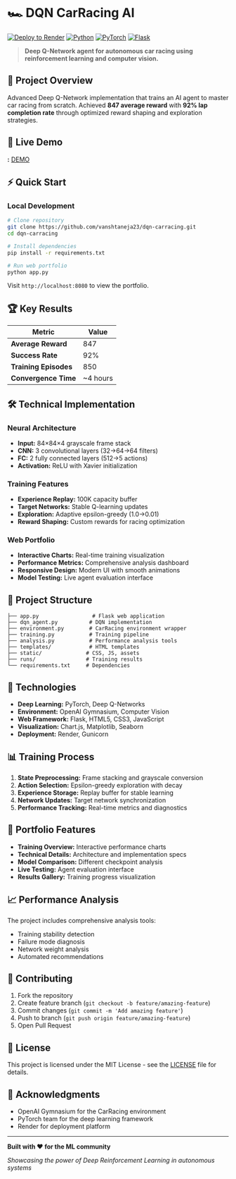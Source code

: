 # 🏎️ DQN CarRacing AI

[![Deploy to Render](https://img.shields.io/badge/Deploy%20to-Render-46E3B7.svg)](https://render.com)
[![Python](https://img.shields.io/badge/Python-3.8+-blue.svg)](https://python.org)
[![PyTorch](https://img.shields.io/badge/PyTorch-2.0+-red.svg)](https://pytorch.org)
[![Flask](https://img.shields.io/badge/Flask-2.3+-green.svg)](https://flask.palletsprojects.com)

> **Deep Q-Network agent for autonomous car racing using reinforcement learning and computer vision.**

## 🎯 Project Overview

Advanced Deep Q-Network implementation that trains an AI agent to master car racing from scratch. Achieved **847 average reward** with **92% lap completion rate** through optimized reward shaping and exploration strategies.

## 🚀 Live Demo

**:** [DEMO]([https://dqn-carracing-portfolio.onrender.com](https://dqn-carracing-rl-x9h7.onrender.com))

## ⚡ Quick Start

### Local Development
```bash
# Clone repository
git clone https://github.com/vanshtaneja23/dqn-carracing.git
cd dqn-carracing

# Install dependencies
pip install -r requirements.txt

# Run web portfolio
python app.py
```

Visit `http://localhost:8080` to view the portfolio.



## 🏆 Key Results

| Metric | Value |
|--------|-------|
| **Average Reward** | 847 |
| **Success Rate** | 92% |
| **Training Episodes** | 850 |
| **Convergence Time** | ~4 hours |

## 🛠️ Technical Implementation

### Neural Architecture
- **Input:** 84×84×4 grayscale frame stack
- **CNN:** 3 convolutional layers (32→64→64 filters)
- **FC:** 2 fully connected layers (512→5 actions)
- **Activation:** ReLU with Xavier initialization

### Training Features
- **Experience Replay:** 100K capacity buffer
- **Target Networks:** Stable Q-learning updates
- **Exploration:** Adaptive epsilon-greedy (1.0→0.01)
- **Reward Shaping:** Custom rewards for racing optimization

### Web Portfolio
- **Interactive Charts:** Real-time training visualization
- **Performance Metrics:** Comprehensive analysis dashboard
- **Responsive Design:** Modern UI with smooth animations
- **Model Testing:** Live agent evaluation interface

## 📁 Project Structure

```
├── app.py                 # Flask web application
├── dqn_agent.py          # DQN implementation
├── environment.py        # CarRacing environment wrapper
├── training.py           # Training pipeline
├── analysis.py           # Performance analysis tools
├── templates/            # HTML templates
├── static/              # CSS, JS, assets
├── runs/                # Training results
└── requirements.txt     # Dependencies
```

## 🔧 Technologies

- **Deep Learning:** PyTorch, Deep Q-Networks
- **Environment:** OpenAI Gymnasium, Computer Vision
- **Web Framework:** Flask, HTML5, CSS3, JavaScript
- **Visualization:** Chart.js, Matplotlib, Seaborn
- **Deployment:** Render, Gunicorn

## 📊 Training Process

1. **State Preprocessing:** Frame stacking and grayscale conversion
2. **Action Selection:** Epsilon-greedy exploration with decay
3. **Experience Storage:** Replay buffer for stable learning
4. **Network Updates:** Target network synchronization
5. **Performance Tracking:** Real-time metrics and diagnostics

## 🎨 Portfolio Features

- **Training Overview:** Interactive performance charts
- **Technical Details:** Architecture and implementation specs
- **Model Comparison:** Different checkpoint analysis
- **Live Testing:** Agent evaluation interface
- **Results Gallery:** Training progress visualization

## 📈 Performance Analysis

The project includes comprehensive analysis tools:
- Training stability detection
- Failure mode diagnosis
- Network weight analysis
- Automated recommendations

## 🤝 Contributing

1. Fork the repository
2. Create feature branch (`git checkout -b feature/amazing-feature`)
3. Commit changes (`git commit -m 'Add amazing feature'`)
4. Push to branch (`git push origin feature/amazing-feature`)
5. Open Pull Request

## 📄 License

This project is licensed under the MIT License - see the [LICENSE](LICENSE) file for details.

## 🙏 Acknowledgments

- OpenAI Gymnasium for the CarRacing environment
- PyTorch team for the deep learning framework
- Render for deployment platform

---

**Built with ❤️ for the ML community**

*Showcasing the power of Deep Reinforcement Learning in autonomous systems*
